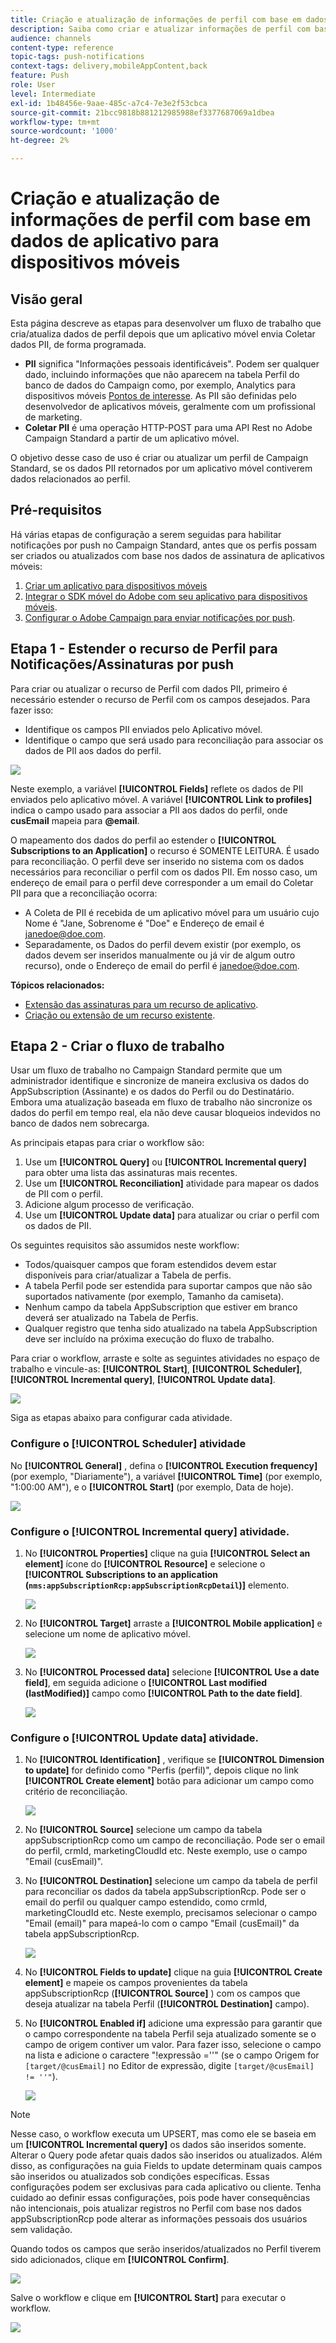 ```yaml
---
title: Criação e atualização de informações de perfil com base em dados de aplicativo para dispositivos móveis
description: Saiba como criar e atualizar informações de perfil com base em dados de aplicativos para dispositivos móveis.
audience: channels
content-type: reference
topic-tags: push-notifications
context-tags: delivery,mobileAppContent,back
feature: Push
role: User
level: Intermediate
exl-id: 1b48456e-9aae-485c-a7c4-7e3e2f53cbca
source-git-commit: 21bcc9818b881212985988ef3377687069a1dbea
workflow-type: tm+mt
source-wordcount: '1000'
ht-degree: 2%

---
```


# Criação e atualização de informações de perfil com base em dados de aplicativo para dispositivos móveis

## Visão geral

Esta página descreve as etapas para desenvolver um fluxo de trabalho que cria/atualiza dados de perfil depois que um aplicativo móvel envia Coletar dados PII, de forma programada.

* **PII** significa &quot;Informações pessoais identificáveis&quot;. Podem ser qualquer dado, incluindo informações que não aparecem na tabela Perfil do banco de dados do Campaign como, por exemplo, Analytics para dispositivos móveis [Pontos de interesse](../../integrating/using/about-campaign-points-of-interest-data-integration.md). As PII são definidas pelo desenvolvedor de aplicativos móveis, geralmente com um profissional de marketing.
* **Coletar PII** é uma operação HTTP-POST para uma API Rest no Adobe Campaign Standard a partir de um aplicativo móvel.

O objetivo desse caso de uso é criar ou atualizar um perfil de Campaign Standard, se os dados PII retornados por um aplicativo móvel contiverem dados relacionados ao perfil.

## Pré-requisitos

Há várias etapas de configuração a serem seguidas para habilitar notificações por push no Campaign Standard, antes que os perfis possam ser criados ou atualizados com base nos dados de assinatura de aplicativos móveis:

1. [Criar um aplicativo para dispositivos móveis](../../administration/using/configuring-a-mobile-application.md)
1. [Integrar o SDK móvel do Adobe com seu aplicativo para dispositivos móveis](../../administration/using/supported-mobile-use-cases.md).
1. [Configurar o Adobe Campaign para enviar notificações por push](../../administration/using/configuring-a-mobile-application.md).

## Etapa 1 - Estender o recurso de Perfil para Notificações/Assinaturas por push

Para criar ou atualizar o recurso de Perfil com dados PII, primeiro é necessário estender o recurso de Perfil com os campos desejados. Para fazer isso:

* Identifique os campos PII enviados pelo Aplicativo móvel.
* Identifique o campo que será usado para reconciliação para associar os dados de PII aos dados do perfil.

![](assets/update_profile1.png)

Neste exemplo, a variável **[!UICONTROL Fields]** reflete os dados de PII enviados pelo aplicativo móvel. A variável **[!UICONTROL Link to profiles]** indica o campo usado para associar a PII aos dados do perfil, onde **cusEmail** mapeia para **@email**.

O mapeamento dos dados do perfil ao estender o **[!UICONTROL Subscriptions to an Application]** o recurso é SOMENTE LEITURA. É usado para reconciliação. O perfil deve ser inserido no sistema com os dados necessários para reconciliar o perfil com os dados PII. Em nosso caso, um endereço de email para o perfil deve corresponder a um email do Coletar PII para que a reconciliação ocorra:

* A Coleta de PII é recebida de um aplicativo móvel para um usuário cujo Nome é &quot;Jane, Sobrenome é &quot;Doe&quot; e Endereço de email é janedoe@doe.com.
* Separadamente, os Dados do perfil devem existir (por exemplo, os dados devem ser inseridos manualmente ou já vir de algum outro recurso), onde o Endereço de email do perfil é janedoe@doe.com.

**Tópicos relacionados:**

* [Extensão das assinaturas para um recurso de aplicativo](../../developing/using/extending-the-subscriptions-to-an-application-resource.md).
* [Criação ou extensão de um recurso existente](../../developing/using/key-steps-to-add-a-resource.md).

## Etapa 2 - Criar o fluxo de trabalho

Usar um fluxo de trabalho no Campaign Standard permite que um administrador identifique e sincronize de maneira exclusiva os dados do AppSubscription (Assinante) e os dados do Perfil ou do Destinatário. Embora uma atualização baseada em fluxo de trabalho não sincronize os dados do perfil em tempo real, ela não deve causar bloqueios indevidos no banco de dados nem sobrecarga.

As principais etapas para criar o workflow são:

1. Use um **[!UICONTROL Query]** ou **[!UICONTROL Incremental query]** para obter uma lista das assinaturas mais recentes.
1. Use um **[!UICONTROL Reconciliation]** atividade para mapear os dados de PII com o perfil.
1. Adicione algum processo de verificação.
1. Use um **[!UICONTROL Update data]** para atualizar ou criar o perfil com os dados de PII.

Os seguintes requisitos são assumidos neste workflow:

* Todos/quaisquer campos que foram estendidos devem estar disponíveis para criar/atualizar a Tabela de perfis.
* A tabela Perfil pode ser estendida para suportar campos que não são suportados nativamente (por exemplo, Tamanho da camiseta).
* Nenhum campo da tabela AppSubscription que estiver em branco deverá ser atualizado na Tabela de Perfis.
* Qualquer registro que tenha sido atualizado na tabela AppSubscription deve ser incluído na próxima execução do fluxo de trabalho.

Para criar o workflow, arraste e solte as seguintes atividades no espaço de trabalho e vincule-as: **[!UICONTROL Start]**, **[!UICONTROL Scheduler]**, **[!UICONTROL Incremental query]**, **[!UICONTROL Update data]**.

![](assets/update_profile0.png)

Siga as etapas abaixo para configurar cada atividade.

### Configure o **[!UICONTROL Scheduler]** atividade

No **[!UICONTROL General]** , defina o **[!UICONTROL Execution frequency]** (por exemplo, &quot;Diariamente&quot;), a variável **[!UICONTROL Time]** (por exemplo, &quot;1:00:00 AM&quot;), e o **[!UICONTROL Start]** (por exemplo, Data de hoje).

![](assets/update_profile2.png)

### Configure o **[!UICONTROL Incremental query]** atividade.

1. No **[!UICONTROL Properties]** clique na guia **[!UICONTROL Select an element]** ícone do **[!UICONTROL Resource]** e selecione o **[!UICONTROL Subscriptions to an application (`nms:appSubscriptionRcp:appSubscriptionRcpDetail`)]** elemento.

   ![](assets/update_profile3.png)

1. No **[!UICONTROL Target]** arraste a **[!UICONTROL Mobile application]** e selecione um nome de aplicativo móvel.

   ![](assets/update_profile4.png)

1. No **[!UICONTROL Processed data]** selecione **[!UICONTROL Use a date field]**, em seguida adicione o **[!UICONTROL Last modified (lastModified)]**  campo como **[!UICONTROL Path to the date field]**.

   ![](assets/update_profile5.png)

### Configure o **[!UICONTROL Update data]** atividade.

1. No **[!UICONTROL Identification]** , verifique se **[!UICONTROL Dimension to update]** for definido como &quot;Perfis (perfil)&quot;, depois clique no link **[!UICONTROL Create element]** botão para adicionar um campo como critério de reconciliação.

   ![](assets/update_profile_createelement.png)

1. No **[!UICONTROL Source]** selecione um campo da tabela appSubscriptionRcp como um campo de reconciliação. Pode ser o email do perfil, crmId, marketingCloudId etc. Neste exemplo, use o campo &quot;Email (cusEmail)&quot;.

1. No **[!UICONTROL Destination]** selecione um campo da tabela de perfil para reconciliar os dados da tabela appSubscriptionRcp. Pode ser o email do perfil ou qualquer campo estendido, como crmId, marketingCloudId etc. Neste exemplo, precisamos selecionar o campo &quot;Email (email)&quot; para mapeá-lo com o campo &quot;Email (cusEmail)&quot; da tabela appSubscriptionRcp.

   ![](assets/update_profile7.png)

1. No **[!UICONTROL Fields to update]** clique na guia **[!UICONTROL Create element]** e mapeie os campos provenientes da tabela appSubscriptionRcp (**[!UICONTROL Source]** ) com os campos que deseja atualizar na tabela Perfil (**[!UICONTROL Destination]** campo).

1. No **[!UICONTROL Enabled if]** adicione uma expressão para garantir que o campo correspondente na tabela Perfil seja atualizado somente se o campo de origem contiver um valor. Para fazer isso, selecione o campo na lista e adicione o caractere &quot;!expressão =&#39;&#39;&quot; (se o campo Origem for `[target/@cusEmail]` no Editor de expressão, digite `[target/@cusEmail] != ''"`).

   ![](assets/update_profile8.png)

>[!NOTE]
>
>Nesse caso, o workflow executa um UPSERT, mas como ele se baseia em um **[!UICONTROL Incremental query]** os dados são inseridos somente. Alterar o Query pode afetar quais dados são inseridos ou atualizados.
>Além disso, as configurações na guia Fields to update determinam quais campos são inseridos ou atualizados sob condições específicas. Essas configurações podem ser exclusivas para cada aplicativo ou cliente.
>Tenha cuidado ao definir essas configurações, pois pode haver consequências não intencionais, pois atualizar registros no Perfil com base nos dados appSubscriptionRcp pode alterar as informações pessoais dos usuários sem validação.

Quando todos os campos que serão inseridos/atualizados no Perfil tiverem sido adicionados, clique em **[!UICONTROL Confirm]**.

![](assets/update_profile9.png)

Salve o workflow e clique em **[!UICONTROL Start]** para executar o workflow.

![](assets/update_profile10.png)
